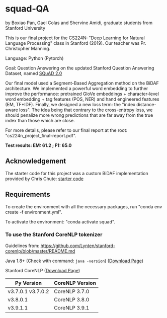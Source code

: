 # squad-QA
by Boxiao Pan, Gael Colas and Shervine Amidi, graduate students from Stanford University

This is our final project for the CS224N: "Deep Learning for Natural Language Processing" class in Stanford (2019). Our teacher was Pr. Christopher Manning.

Language: Python (Pytorch)

Goal: Question Answering on the updated Stanford Question Answering Dataset, named [SQuAD 2.0](https://rajpurkar.github.io/SQuAD-explorer/)

Our final model used a Segment-Based Aggregation method on the BiDAF architecture.
We implemented a powerful word embedding to further improve the performance: pretrained GloVe embeddings + character-level word embedding + tag features (POS, NER) and hand engineered features (EM, TF\*IDF).
Finally, we designed a new loss term: the "index distance-aware loss". The idea being that contrary to the cross-entropy loss, we should penalize more wrong predictions that are far away from the true index than those which are close.

For more details, please refer to our final report at the root: "cs224n_project_final-report.pdf".

**Test results: EM: 61.2 ; F1: 65.0**

## Acknowledgement
The starter code for this project was a custom BiDAF implementation provided by Chris Chute: [starter code](https://github.com/chrischute/squad)

## Requirements
To create the environment with all the necessary packages, run "conda env create -f environment.yml".

To activate the environment: "conda activate squad".

### To use the Stanford CoreNLP tokenizer
Guidelines from: https://github.com/Lynten/stanford-corenlp/blob/master/README.md

Java 1.8+ (Check with command: `java -version`) ([Download Page](http://www.oracle.com/technetwork/cn/java/javase/downloads/jdk8-downloads-2133151-zhs.html))

Stanford CoreNLP ([Download Page](https://stanfordnlp.github.io/CoreNLP/history.html))

| Py Version | CoreNLP Version |
| --- | --- |
|v3.7.0.1 v3.7.0.2 | CoreNLP 3.7.0 |
|v3.8.0.1 | CoreNLP 3.8.0 |
|v3.9.1.1 | CoreNLP 3.9.1 |
